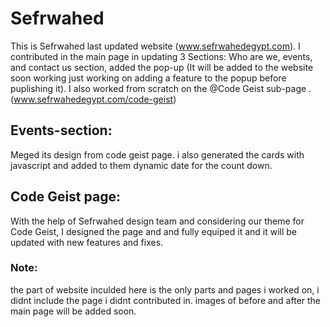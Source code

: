 # Sefrwahed

This is Sefrwahed last updated website (www.sefrwahedegypt.com).
I contributed in the main page in updating 3 Sections: Who are we, events, and contact us section, added the pop-up (It will be added to the website soon working just working on adding a feature to the popup before puplishing it). I also worked from scratch on the @Code Geist sub-page .(www.sefrwahedegypt.com/code-geist)

## Events-section:
Meged its design from code geist page. i also generated the cards with javascript and added to them dynamic date for the count down.

## Code Geist page:
With the help of Sefrwahed design team and considering our theme for Code Geist, I designed the page and and fully equiped it and it will be updated with new features and fixes.

### Note:
the part of website inculded here is the only parts and pages i worked on, i didnt include the page i didnt contributed in.
images of before and after the main page will be added soon.
